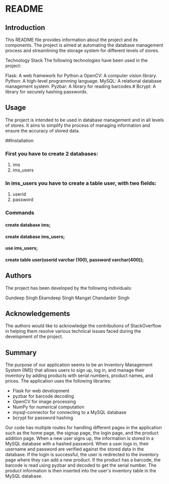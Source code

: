 # README
## Introduction
This README file provides information about the project and its components. The project is aimed at automating the database management process and streamlining the storage system for different levels of stores.

Technology Stack
The following technologies have been used in the project:

Flask: A web framework for Python.a
OpenCV: A computer vision library.
Python: A high-level programming language.
MySQL: A relational database management system.
Pyzbar: A library for reading barcodes.#
Bcrypt: A library for securely hashing passwords.
## Usage
The project is intended to be used in database management and in all levels of stores. It aims to simplify the process of managing information and ensure the accuracy of stored data.

##Installation
### First you have to create 2 databases:
1. ims 
2. ims_users
### In ims_users you have to create a table user, with two fields:
1. userid
2. password

### Commands

#### create database ims;
#### create database ims_users;
#### use ims_users;
#### create table user(userid varchar (100), password varchar(400));

## Authors
The project has been developed by the following individuals:

Gundeep Singh
Ekamdeep Singh Mangat
Chandanbir Singh
## Acknowledgements
The authors would like to acknowledge the contributions of StackOverflow in helping them resolve various technical issues faced during the development of the project.

## Summary
The purpose of our application seems to be an Inventory Management System (IMS) that allows users to sign up, log in, and manage their inventory by adding products with serial numbers, product names, and prices. The application uses the following libraries:

- Flask for web development
- pyzbar for barcode decoding
- OpenCV for image processing
- NumPy for numerical computation
- mysql-connector for connecting to a MySQL database
- bcrypt for password hashing

Our code has multiple routes for handling different pages in the application such as the home page, the signup page, the login page, and the product addition page. When a new user signs up, the information is stored in a MySQL database with a hashed password. When a user logs in, their username and password are verified against the stored data in the database. If the login is successful, the user is redirected to the inventory page where they can add a new product. If the product has a barcode, the barcode is read using pyzbar and decoded to get the serial number. The product information is then inserted into the user's inventory table in the MySQL database.
